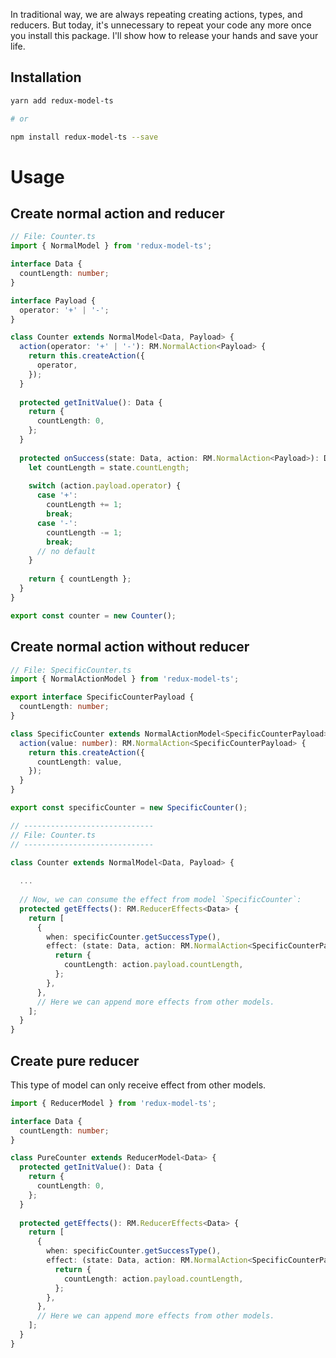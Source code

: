 In traditional way, we are always repeating creating actions, types, and reducers. But today, it's unnecessary to repeat your code any more once you install this package. I'll show how to release your hands and save your life.

## Installation

```bash
yarn add redux-model-ts

# or

npm install redux-model-ts --save

```

# Usage
## Create normal action and reducer
```typescript
// File: Counter.ts
import { NormalModel } from 'redux-model-ts';

interface Data {
  countLength: number;
}

interface Payload {
  operator: '+' | '-';
}

class Counter extends NormalModel<Data, Payload> {
  action(operator: '+' | '-'): RM.NormalAction<Payload> {
    return this.createAction({
      operator,
    });
  }
  
  protected getInitValue(): Data {
    return {
      countLength: 0,
    };
  }
  
  protected onSuccess(state: Data, action: RM.NormalAction<Payload>): Data {
    let countLength = state.countLength;
    
    switch (action.payload.operator) {
      case '+':
        countLength += 1;
        break;
      case '-':
        countLength -= 1;
        break;
      // no default
    } 
    
    return { countLength };
  }
}

export const counter = new Counter();
```
## Create normal action without reducer
```typescript
// File: SpecificCounter.ts
import { NormalActionModel } from 'redux-model-ts';

export interface SpecificCounterPayload {
  countLength: number;
}

class SpecificCounter extends NormalActionModel<SpecificCounterPayload> {
  action(value: number): RM.NormalAction<SpecificCounterPayload> {
    return this.createAction({
      countLength: value,
    });
  }
}

export const specificCounter = new SpecificCounter();

// -----------------------------
// File: Counter.ts
// -----------------------------

class Counter extends NormalModel<Data, Payload> {
  
  ...
  
  // Now, we can consume the effect from model `SpecificCounter`: 
  protected getEffects(): RM.ReducerEffects<Data> {
    return [
      {
        when: specificCounter.getSuccessType(),
        effect: (state: Data, action: RM.NormalAction<SpecificCounterPayload>) => {
          return {
            countLength: action.payload.countLength,
          };
        },
      },
      // Here we can append more effects from other models.
    ];
  }
}
```

## Create pure reducer
This type of model can only receive effect from other models.
```typescript
import { ReducerModel } from 'redux-model-ts';

interface Data {
  countLength: number;
}

class PureCounter extends ReducerModel<Data> {
  protected getInitValue(): Data {
    return {
      countLength: 0,
    };
  }
  
  protected getEffects(): RM.ReducerEffects<Data> {
    return [
      {
        when: specificCounter.getSuccessType(),
        effect: (state: Data, action: RM.NormalAction<SpecificCounterPayload>) => {
          return {
            countLength: action.payload.countLength,
          };
        },
      },
      // Here we can append more effects from other models.
    ];
  }
}
```


